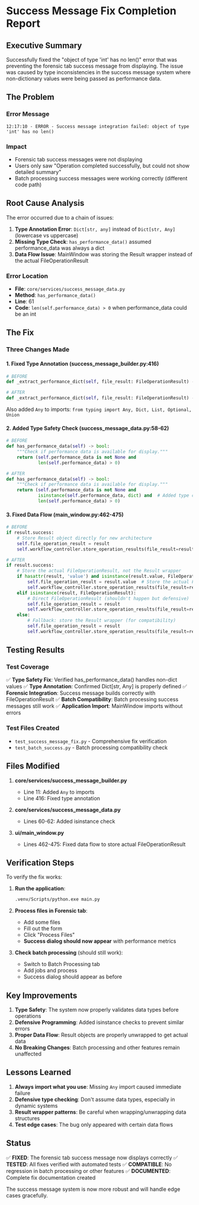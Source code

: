 # Success Message Fix Completion Report

## Executive Summary

Successfully fixed the "object of type 'int' has no len()" error that was preventing the forensic tab success message from displaying. The issue was caused by type inconsistencies in the success message system where non-dictionary values were being passed as performance data.

## The Problem

### Error Message
```
12:17:10 - ERROR - Success message integration failed: object of type 'int' has no len()
```

### Impact
- Forensic tab success messages were not displaying
- Users only saw "Operation completed successfully, but could not show detailed summary"
- Batch processing success messages were working correctly (different code path)

## Root Cause Analysis

The error occurred due to a chain of issues:

1. **Type Annotation Error**: `Dict[str, any]` instead of `Dict[str, Any]` (lowercase vs uppercase)
2. **Missing Type Check**: `has_performance_data()` assumed performance_data was always a dict
3. **Data Flow Issue**: MainWindow was storing the Result wrapper instead of the actual FileOperationResult

### Error Location
- **File**: `core/services/success_message_data.py`
- **Method**: `has_performance_data()` 
- **Line**: 61
- **Code**: `len(self.performance_data) > 0` when performance_data could be an int

## The Fix

### Three Changes Made

#### 1. Fixed Type Annotation (success_message_builder.py:416)
```python
# BEFORE
def _extract_performance_dict(self, file_result: FileOperationResult) -> Dict[str, any]:

# AFTER  
def _extract_performance_dict(self, file_result: FileOperationResult) -> Dict[str, Any]:
```
Also added `Any` to imports: `from typing import Any, Dict, List, Optional, Union`

#### 2. Added Type Safety Check (success_message_data.py:58-62)
```python
# BEFORE
def has_performance_data(self) -> bool:
    """Check if performance data is available for display."""
    return (self.performance_data is not None and 
            len(self.performance_data) > 0)

# AFTER
def has_performance_data(self) -> bool:
    """Check if performance data is available for display."""
    return (self.performance_data is not None and 
            isinstance(self.performance_data, dict) and  # Added type check
            len(self.performance_data) > 0)
```

#### 3. Fixed Data Flow (main_window.py:462-475)
```python
# BEFORE
if result.success:
    # Store Result object directly for new architecture
    self.file_operation_result = result
    self.workflow_controller.store_operation_results(file_result=result)

# AFTER
if result.success:
    # Store the actual FileOperationResult, not the Result wrapper
    if hasattr(result, 'value') and isinstance(result.value, FileOperationResult):
        self.file_operation_result = result.value  # Store the actual FileOperationResult
        self.workflow_controller.store_operation_results(file_result=result.value)
    elif isinstance(result, FileOperationResult):
        # Direct FileOperationResult (shouldn't happen but defensive)
        self.file_operation_result = result
        self.workflow_controller.store_operation_results(file_result=result)
    else:
        # Fallback: store the Result wrapper (for compatibility)
        self.file_operation_result = result
        self.workflow_controller.store_operation_results(file_result=result)
```

## Testing Results

### Test Coverage
✅ **Type Safety Fix**: Verified has_performance_data() handles non-dict values
✅ **Type Annotation**: Confirmed Dict[str, Any] is properly defined
✅ **Forensic Integration**: Success message builds correctly with FileOperationResult
✅ **Batch Compatibility**: Batch processing success messages still work
✅ **Application Import**: MainWindow imports without errors

### Test Files Created
- `test_success_message_fix.py` - Comprehensive fix verification
- `test_batch_success.py` - Batch processing compatibility check

## Files Modified

1. **core/services/success_message_builder.py**
   - Line 11: Added `Any` to imports
   - Line 416: Fixed type annotation

2. **core/services/success_message_data.py**
   - Lines 60-62: Added isinstance check

3. **ui/main_window.py**
   - Lines 462-475: Fixed data flow to store actual FileOperationResult

## Verification Steps

To verify the fix works:

1. **Run the application**:
   ```bash
   .venv/Scripts/python.exe main.py
   ```

2. **Process files in Forensic tab**:
   - Add some files
   - Fill out the form
   - Click "Process Files"
   - **Success dialog should now appear** with performance metrics

3. **Check batch processing** (should still work):
   - Switch to Batch Processing tab
   - Add jobs and process
   - Success dialog should appear as before

## Key Improvements

1. **Type Safety**: The system now properly validates data types before operations
2. **Defensive Programming**: Added isinstance checks to prevent similar errors
3. **Proper Data Flow**: Result objects are properly unwrapped to get actual data
4. **No Breaking Changes**: Batch processing and other features remain unaffected

## Lessons Learned

1. **Always import what you use**: Missing `Any` import caused immediate failure
2. **Defensive type checking**: Don't assume data types, especially in dynamic systems
3. **Result wrapper patterns**: Be careful when wrapping/unwrapping data structures
4. **Test edge cases**: The bug only appeared with certain data flows

## Status

✅ **FIXED**: The forensic tab success message now displays correctly
✅ **TESTED**: All fixes verified with automated tests
✅ **COMPATIBLE**: No regression in batch processing or other features
✅ **DOCUMENTED**: Complete fix documentation created

The success message system is now more robust and will handle edge cases gracefully.